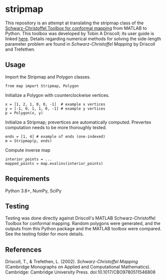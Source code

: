 # stripmap 

This repository is an attempt at translating the stripmap class of the [Schwarz-Christoffel Toolbox for conformal mapping](https://github.com/tobydriscoll/sc-toolbox) from MATLAB to Python. This toolbox was developed by Tobin A Driscoll; its user guide is linked [here](https://tobydriscoll.net/project/sc-toolbox/guide.pdf). Details regarding numerical methods for solving the side-length parameter problem are found in *Schwarz-Christoffel Mapping* by Driscoll and Trefethen. 

## Usage
Import the Stripmap and Polygon classes.
```
from map import Stripmap, Polygon
```


Initialize a Polygon with counterclockwise vertices.
```
x = [1, 2, 1, 0, 0, -1]  # example x vertices
y = [-1, 0, 1, 1, 0, -1] # example y vertices
p = Polygon(x, y)
```

Initialize a Stripmap; prevertices are automatically computed. Prevertex computation needs to be more thoroughly tested.
```
ends = [1, 4] # example of ends (one-indexed)
m = Stripmap(p, ends)
```

Compute inverse map
```
interior_points = ...
mapped_points = map.evalinv(interior_points)
```

## Requirements

Python 3.8+, NumPy, SciPy

## Testing

Testing was done directly against Driscoll's MATLAB Schwarz-Christoffel Toolbox for conformal mapping. 
Random polygons were generated, and the outputs from this Python package and the MATLAB toolbox were compared.
See the testing folder for more details. 

## References 

Driscoll, T., & Trefethen, L. (2002). *Schwarz-Christoffel Mapping* (Cambridge Monographs on Applied and Computational Mathematics). Cambridge: Cambridge University Press. doi:10.1017/CBO9780511546808

